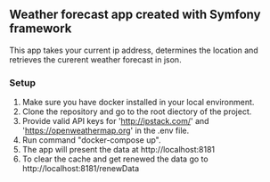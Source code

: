 Weather forecast app created with Symfony framework
---
This app takes your current ip address, determines the location 
and retrieves the curerent weather forecast in json.

### Setup

1. Make sure you have docker installed in your local environment. 
2. Clone the repository and go to the root diectory of the project. 
3. Provide valid API keys for 'http://ipstack.com/' and 
   'https://openweathermap.org' in the .env file.
4. Run command "docker-compose up".
5. The app will present the data at http://localhost:8181
6. To clear the cache and get renewed the data go to http://localhost:8181/renewData
